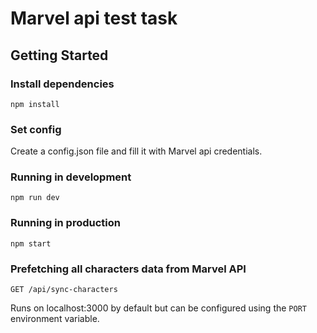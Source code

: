 # Marvel api test task

## Getting Started

### Install dependencies

```
npm install
```

### Set config
Create a config.json file and fill it with Marvel api credentials.

### Running in development

```
npm run dev
```

### Running in production

```
npm start
```

### Prefetching all characters data from Marvel API

```
GET /api/sync-characters
```

Runs on localhost:3000 by default but can be configured using the `PORT` environment variable.